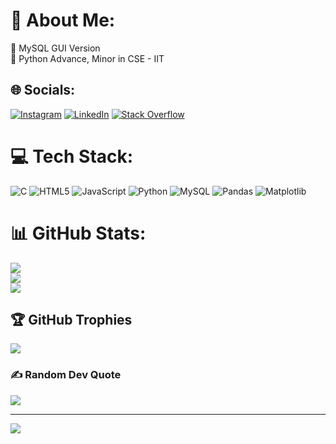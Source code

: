 # 💫 About Me:
🔭 MySQL GUI Version<br>🌱 Python Advance, Minor in CSE - IIT<br>


## 🌐 Socials:
[![Instagram](https://img.shields.io/badge/Instagram-%23E4405F.svg?logo=Instagram&logoColor=white)](https://instagram.com/tirth.s2006) [![LinkedIn](https://img.shields.io/badge/LinkedIn-%230077B5.svg?logo=linkedin&logoColor=white)](https://linkedin.com/in/https://l.instagram.com/?u=https%3A%2F%2Fwww.linkedin.com%2Fin%2Ftirth-solanki-a28639327%3Futm_source%3Dshare%26utm_campaign%3Dshare_via%26utm_content%3Dprofile%26utm_medium%3Dandroid_app&e=AT3tXzo5uPm-PuFWxTPrD3TvzsojWCcHSnaqHbSpFEPr3zUQCuEntjUvhulcFJW0jmmmyKG9SNDrZSFjsaCQA-gST_wL3HQiuwG3ZXVhoaedgOF9) [![Stack Overflow](https://img.shields.io/badge/-Stackoverflow-FE7A16?logo=stack-overflow&logoColor=white)](https://stackoverflow.com/users/tirth) 
# 💻 Tech Stack:
![C](https://img.shields.io/badge/c-%2300599C.svg?style=for-the-badge&logo=c&logoColor=white) ![HTML5](https://img.shields.io/badge/html5-%23E34F26.svg?style=for-the-badge&logo=html5&logoColor=white) ![JavaScript](https://img.shields.io/badge/javascript-%23323330.svg?style=for-the-badge&logo=javascript&logoColor=%23F7DF1E) ![Python](https://img.shields.io/badge/python-3670A0?style=for-the-badge&logo=python&logoColor=ffdd54) ![MySQL](https://img.shields.io/badge/mysql-4479A1.svg?style=for-the-badge&logo=mysql&logoColor=white) ![Pandas](https://img.shields.io/badge/pandas-%23150458.svg?style=for-the-badge&logo=pandas&logoColor=white) ![Matplotlib](https://img.shields.io/badge/Matplotlib-%23ffffff.svg?style=for-the-badge&logo=Matplotlib&logoColor=black)
# 📊 GitHub Stats:
![](https://github-readme-stats.vercel.app/api?username=work-tsolanki&theme=dark&hide_border=false&include_all_commits=false&count_private=false)<br/>
![](https://github-readme-streak-stats.herokuapp.com/?user=work-tsolanki&theme=dark&hide_border=false)<br/>
![](https://github-readme-stats.vercel.app/api/top-langs/?username=work-tsolanki&theme=dark&hide_border=false&include_all_commits=false&count_private=false&layout=compact)

## 🏆 GitHub Trophies
![](https://github-profile-trophy.vercel.app/?username=work-tsolanki&theme=radical&no-frame=false&no-bg=true&margin-w=4)

### ✍️ Random Dev Quote
![](https://quotes-github-readme.vercel.app/api?type=horizontal&theme=radical)

---
[![](https://visitcount.itsvg.in/api?id=work-tsolanki&icon=0&color=0)](https://visitcount.itsvg.in)

<!-- Proudly created with GPRM ( https://gprm.itsvg.in ) -->
